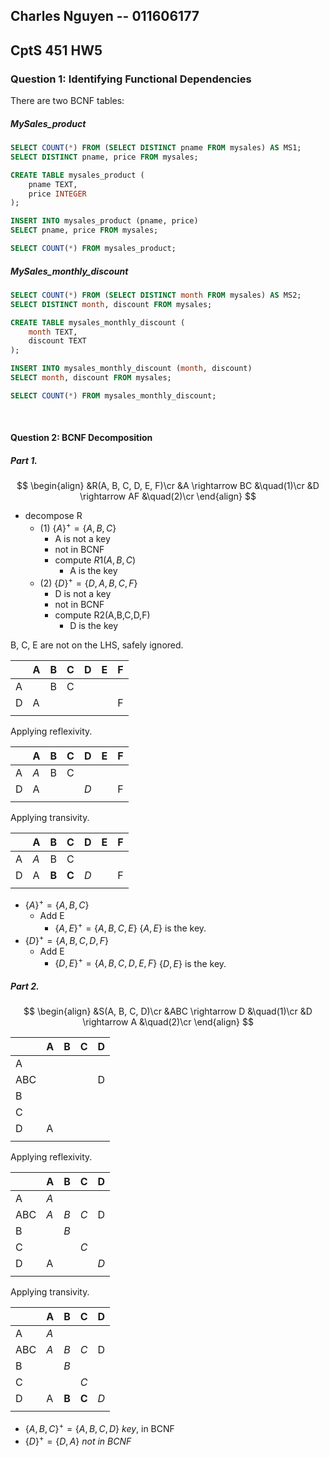 ## Charles Nguyen -- 011606177
## CptS 451 HW5


### Question 1: Identifying Functional Dependencies

There are two BCNF tables:

##### MySales_product

```sql
SELECT COUNT(*) FROM (SELECT DISTINCT pname FROM mysales) AS MS1;
SELECT DISTINCT pname, price FROM mysales;
```

```sql
CREATE TABLE mysales_product (
	pname TEXT,
	price INTEGER
);

INSERT INTO mysales_product (pname, price)
SELECT pname, price FROM mysales;

SELECT COUNT(*) FROM mysales_product;
```

##### MySales_monthly_discount

```sql
SELECT COUNT(*) FROM (SELECT DISTINCT month FROM mysales) AS MS2;
SELECT DISTINCT month, discount FROM mysales;
```

```sql
CREATE TABLE mysales_monthly_discount (
	month TEXT,
	discount TEXT
);

INSERT INTO mysales_monthly_discount (month, discount)
SELECT month, discount FROM mysales;

SELECT COUNT(*) FROM mysales_monthly_discount;
```

<br >

#### Question 2: BCNF Decomposition

##### Part 1.
$$
\begin{align}
&R(A, B, C, D, E, F)\cr
&A \rightarrow BC &\quad(1)\cr
&D \rightarrow AF &\quad(2)\cr
\end{align}
$$
- decompose R
	- (1) $\{A\}^+ = \{A,B,C\}$
		- A is not a key
		- not in BCNF
		 - compute $R1(A,B,C)$
			 - A is the key
	- (2) $\{D\}^+ = \{D,A,B,C,F\}$
		- D is not a key
		- not in BCNF
		- compute R2(A,B,C,D,F)
			- D is the key

B, C, E are not on the LHS, safely ignored.

|     | A   | B   | C   | D   | E   | F   |
| --- | --- | --- | --- | --- | --- | --- |
| A   |     | B   | C   |     |     |     |
| D   | A   |     |     |     |     | F   |
|     |     |     |     |     |     |     |

Applying reflexivity.

|     | A   | B   | C   | D   | E   | F   |
| --- | --- | --- | --- | --- | --- | --- |
| A   | *A* | B   | C   |     |     |     |
| D   | A   |     |     | *D* |     | F   |
|     |     |     |     |     |     |     |

Applying transivity.

|     | A   | B     | C     | D   | E   | F   |
| --- | --- | ----- | ----- | --- | --- | --- |
| A   | *A* | B     | C     |     |     |     |
| D   | A   | **B** | **C** | *D* |     | F   |
|     |     |       |       |     |     |     |

- $\{A\}^+ = \{A,B,C\}$ 
	- Add E
		- $\{A,E\}^+ = \{A,B,C,E\}$ 
		$\{A,E\}$ is the key.
- $\{D\}^+ = \{A,B,C,D,F\}$
	- Add E
		- $\{D,E\}^+ = \{A,B,C,D,E,F\}$
		$\{D,E\}$ is the key.


##### Part 2.
$$
\begin{align}
&S(A, B, C, D)\cr
&ABC \rightarrow D &\quad(1)\cr
&D \rightarrow A &\quad(2)\cr
\end{align}
$$

|     | A   | B   | C   | D   |
| --- | --- | --- | --- | --- |
| A   |     |     |     |     |
| ABC |     |     |     | D   |
| B   |     |     |     |     |
| C   |     |     |     |     |
| D   | A   |     |     |     |
|     |     |     |     |     |

Applying reflexivity.

|     | A   | B   | C   | D   |
| --- | --- | --- | --- | --- |
| A   | *A* |     |     |     |
| ABC | *A* | *B* | *C* | D   |
| B   |     | *B* |     |     |
| C   |     |     | *C* |     |
| D   | A   |     |     | *D* |
|     |     |     |     |     |

Applying transivity.

|     | A   | B     | C     | D   | 
| --- | --- | ----- | ----- | --- |
| A   | *A* |       |       |     |
| ABC | *A* | *B*   | *C*   | D   |
| B   |     | *B*   |       |     |
| C   |     |       | *C*   |     |
| D   | A   | **B** | **C** | *D* |
|     |     |       |       |     |

- $\{A,B,C\}^+ = \{A,B,C,D\}$ *key*, in BCNF
- $\{D\}^+ = \{D,A\}$ *not in BCNF*
